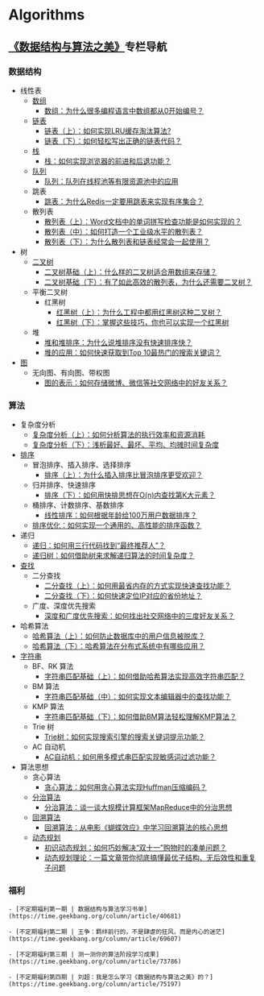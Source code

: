 # Algorithms

## [《数据结构与算法之美》](http://t.cn/EvWJWn4)专栏导航

### 数据结构

- 线性表
	- [数组](./Array)
		- [数组：为什么很多编程语言中数组都从0开始编号？](https://time.geekbang.org/column/article/40961)
	- [链表](./LinkedList)
		- [链表（上）：如何实现LRU缓存淘汰算法?](https://time.geekbang.org/column/article/41013)
		- [链表（下）：如何轻松写出正确的链表代码？](https://time.geekbang.org/column/article/41149)
	- [栈](./Stack)
		- [栈：如何实现浏览器的前进和后退功能？](https://time.geekbang.org/column/article/41222)
	- [队列](./Queue)
		- [队列：队列在线程池等有限资源池中的应用](https://time.geekbang.org/column/article/41330)
	- 跳表
		- [跳表：为什么Redis一定要用跳表来实现有序集合？](https://time.geekbang.org/column/article/42896)
	- 散列表
		- [散列表（上）：Word文档中的单词拼写检查功能是如何实现的？](64233)
		- [散列表（中）：如何打造一个工业级水平的散列表？](https://time.geekbang.org/column/article/64586)
		- [散列表（下）：为什么散列表和链表经常会一起使用？](https://time.geekbang.org/column/article/64858)
- 树
	- [二叉树](./BinaryTree)
		- [二叉树基础（上）：什么样的二叉树适合用数组来存储？](https://time.geekbang.org/column/article/67856)
		- [二叉树基础（下）：有了如此高效的散列表，为什么还需要二叉树？](https://time.geekbang.org/column/article/68334)
	- 平衡二叉树
		- 红黑树
			- [红黑树（上）：为什么工程中都用红黑树这种二叉树？](https://time.geekbang.org/column/article/68638)
			- [红黑树（下）：掌握这些技巧，你也可以实现一个红黑树](https://time.geekbang.org/column/article/68976)
	- 堆
		- [堆和堆排序：为什么说堆排序没有快速排序快？](https://time.geekbang.org/column/article/69913)
		- [堆的应用：如何快速获取到Top 10最热门的搜索关键词？](https://time.geekbang.org/column/article/70187)
- [图](./Graph)
    - 无向图、有向图、带权图
        - [图的表示：如何存储微博、微信等社交网络中的好友关系？](https://time.geekbang.org/column/article/70537)

### 算法

- 复杂度分析
	- [复杂度分析（上）：如何分析算法的执行效率和资源消耗](https://time.geekbang.org/column/article/40036)
	- [复杂度分析（下）：浅析最好、最坏、平均、均摊时间复杂度](https://time.geekbang.org/column/article/40447)
- [排序](./Sort)
	- 冒泡排序、插入排序、选择排序
		- [排序（上）：为什么插入排序比冒泡排序更受欢迎？](https://time.geekbang.org/column/article/41802)
	- 归并排序、快速排序
		- [排序（下）：如何用快排思想在O(n)内查找第K大元素？](https://time.geekbang.org/column/article/41913)
	- 桶排序、计数排序、基数排序
		- [线性排序：如何根据年龄给100万用户数据排序？](https://time.geekbang.org/column/article/42038)
	- [排序优化：如何实现一个通用的、高性能的排序函数？](https://time.geekbang.org/column/article/42359)
- 递归
	- [递归：如何用三行代码找到“最终推荐人”？](https://time.geekbang.org/column/article/41440)
	- [递归树：如何借助树来求解递归算法的时间复杂度？](https://time.geekbang.org/column/article/69388)
- [查找](./Search)
	- 二分查找
		- [二分查找（上）：如何用最省内存的方式实现快速查找功能？](https://time.geekbang.org/column/article/42520)
		- [二分查找（下）：如何快速定位IP对应的省份地址？](https://time.geekbang.org/column/article/42733)
    - 广度、深度优先搜索
    	- [深度和广度优先搜索：如何找出社交网络中的三度好友关系？](https://time.geekbang.org/column/article/70891)
- 哈希算法
	- [哈希算法（上）：如何防止数据库中的用户信息被脱库？](https://time.geekbang.org/column/article/65312)
	- [哈希算法（下）：哈希算法在分布式系统中有哪些应用？](https://time.geekbang.org/column/article/67388)
- [字符串](./String)
	- BF、RK 算法
		- [字符串匹配基础（上）：如何借助哈希算法实现高效字符串匹配？](https://time.geekbang.org/column/article/71187)
	- BM 算法
		- [字符串匹配基础（中）：如何实现文本编辑器中的查找功能？](https://time.geekbang.org/column/article/71525)
	- KMP 算法
		- [字符串匹配基础（下）：如何借助BM算法轻松理解KMP算法？](https://time.geekbang.org/column/article/71845)
    - Trie 树
        - [Trie树：如何实现搜索引擎的搜索关键词提示功能？](https://time.geekbang.org/column/article/72414)
    - AC 自动机
        - [AC自动机：如何用多模式串匹配实现敏感词过滤功能？](https://time.geekbang.org/column/article/72810)
- 算法思想
	- 贪心算法
		- [贪心算法：如何用贪心算法实现Huffman压缩编码？](https://time.geekbang.org/column/article/73188)
    - [分治算法](./DivideAndConquer)
        - [分治算法：谈一谈大规模计算框架MapReduce中的分治思想](https://time.geekbang.org/column/article/73503)
	- [回溯算法](./BackTracking)
        - [回溯算法：从电影《蝴蝶效应》中学习回溯算法的核心思想](https://time.geekbang.org/column/article/74287)
	- [动态规划](./DynamicProgramming)
        - [初识动态规划：如何巧妙解决“双十一”购物时的凑单问题？](https://time.geekbang.org/column/article/74788)
        - [动态规划理论：一篇文章带你彻底搞懂最优子结构、无后效性和重复子问题](https://time.geekbang.org/column/article/75702)

### 福利

    - [不定期福利第一期 | 数据结构与算法学习书单](https://time.geekbang.org/column/article/40681)

    - [不定期福利第二期 | 王争：羁绊前行的，不是肆虐的狂风，而是内心的迷茫](https://time.geekbang.org/column/article/69607)

    - [不定期福利第三期 | 测一测你的算法阶段学习成果](https://time.geekbang.org/column/article/73786)

    - [不定期福利第四期 | 刘超：我是怎么学习《数据结构与算法之美》的？](https://time.geekbang.org/column/article/75197)
